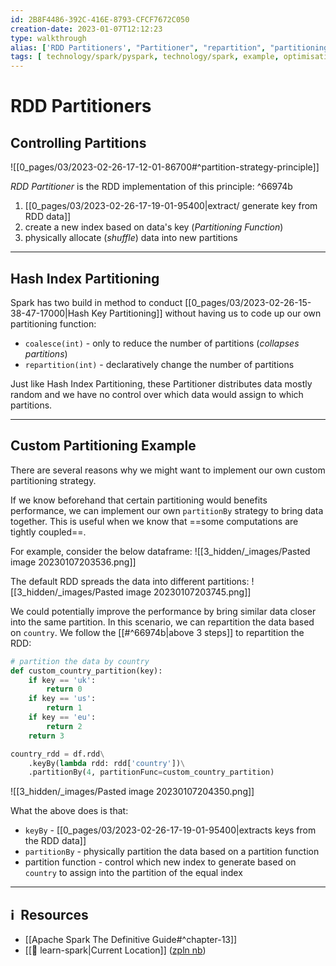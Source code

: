 ```yaml
---
id: 2B8F4486-392C-416E-8793-CFCF7672C050
creation-date: 2023-01-07T12:12:23 
type: walkthrough
alias: ['RDD Partitioners', "Partitioner", "repartition", "partitioning"]
tags: [ technology/spark/pyspark, technology/spark, example, optimisation ]
---
```

# RDD Partitioners 

## Controlling Partitions
![[0_pages/03/2023-02-26-17-12-01-86700#^partition-strategy-principle]]

*RDD Partitioner* is the RDD implementation of this principle:  ^66974b
1. [[0_pages/03/2023-02-26-17-19-01-95400|extract/ generate key from RDD data]]
2. create a new index based on data's key (*Partitioning Function*)
3. physically allocate (*shuffle*) data into new partitions 

---
## Hash Index Partitioning

Spark has two build in method to conduct [[0_pages/03/2023-02-26-15-38-47-17000|Hash Key Partitioning]] without having us to code up our own partitioning function: 
- `coalesce(int)` - only to reduce the number of partitions (*collapses partitions*)
- `repartition(int)` - declaratively change the number of partitions

Just like Hash Index Partitioning, these Partitioner distributes data mostly random and we have no control over which data would assign to which partitions. 

---
## Custom Partitioning Example

There are several reasons why we might want to implement our own custom partitioning strategy. 

If we know beforehand that certain partitioning would benefits performance, we can implement our own `partitionBy` strategy to bring data together. This is useful when we know that ==some computations are tightly coupled==. 

For example, consider the below dataframe: 
![[3_hidden/_images/Pasted image 20230107203536.png]]

The default RDD spreads the data into different partitions: 
![[3_hidden/_images/Pasted image 20230107203745.png]]

We could potentially improve the performance by bring similar data closer into the same partition. In this scenario, we can repartition the data based on `country`. We follow the [[#^66974b|above 3 steps]] to repartition the RDD:

```python 
# partition the data by country
def custom_country_partition(key): 
    if key == 'uk': 
        return 0
    if key == 'us': 
        return 1
    if key == 'eu': 
        return 2
    return 3

country_rdd = df.rdd\
	.keyBy(lambda rdd: rdd['country'])\
    .partitionBy(4, partitionFunc=custom_country_partition)
```
![[3_hidden/_images/Pasted image 20230107204350.png]]

What the above does is that: 
- `keyBy` - [[0_pages/03/2023-02-26-17-19-01-95400|extracts keys from the RDD data]]
- `partitionBy` - physically partition the data based on a partition function
- partition function - control which new index to generate based on `country` to assign into the partition of the equal index

---
## ℹ️  Resources
- [[Apache Spark The Definitive Guide#^chapter-13]]
- [[🔖 learn-spark|Current Location]] ([zpln nb](https://github.com/tobytoyin/learn-spark/tree/main/pyspark))
